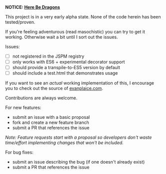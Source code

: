 **NOTICE: [Here Be Dragons](https://en.wikipedia.org/wiki/Here_be_dragons)**

This project is in a very early alpha state. None of the code herein has been tested/proven.

If you're feeling adventurous (read masochistic) you can try to get it working. Otherwise wait a bit until I sort out the issues.

Issues:
- [ ] not registered in the JSPM registry
- [ ] only works with ES6 + experimental decorator support
- [ ] should provide a transpile-to-ES5 version by default
- [ ] should include a test.html that demonstrates usage

If you want to see an *actual* working implementation of this, I encourage you to check out the source of [evanplaice.com](http://github.com/evanplaice/evanplaice.com).

Contributions are always welcome.

For new features:
- submit an issue with a basic proposal
- fork and create a new feature branch
- submit a PR that references the issue

*Note: Feature requests start with a proposal so developers don't waste time/effort implementing changes that won't be included.*

For bug fixes:
- submit an issue describing the bug (if one doesn't already exist)
- submit a PR that references the issue
